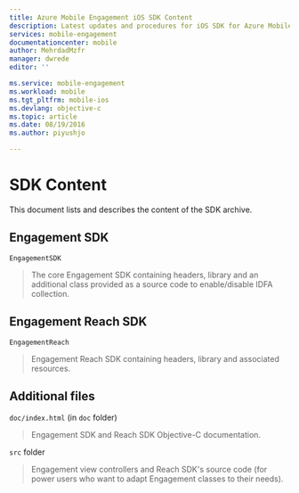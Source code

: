```yaml
---
title: Azure Mobile Engagement iOS SDK Content
description: Latest updates and procedures for iOS SDK for Azure Mobile Engagement
services: mobile-engagement
documentationcenter: mobile
author: MehrdadMzfr
manager: dwrede
editor: ''

ms.service: mobile-engagement
ms.workload: mobile
ms.tgt_pltfrm: mobile-ios
ms.devlang: objective-c
ms.topic: article
ms.date: 08/19/2016
ms.author: piyushjo

---
```

# SDK Content
This document lists and describes the content of the SDK archive.

## Engagement SDK
`EngagementSDK`

> The core Engagement SDK containing headers, library and an additional class provided as a source code to enable/disable IDFA collection.
> 
> 

## Engagement Reach SDK
`EngagementReach`

> Engagement Reach SDK containing headers, library and associated resources.
> 
> 

## Additional files
`doc/index.html` (in `doc` folder)

> Engagement SDK and Reach SDK Objective-C documentation.
> 
> 

`src` folder

> Engagement view controllers and Reach SDK's source code (for power users who want to adapt Engagement classes to their needs).
> 
> 

